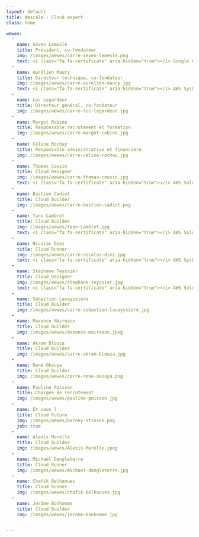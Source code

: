 ```yaml
---
layout: default
title: Wescale - Cloud expert
class: home

wewes:
  -
    name: Séven Lemesle
    title: Président, co-fondateur
    img: /images/wewes/carre-seven-lemesle.png
    text: <i class="fa fa-certificate" aria-hidden="true"></i> Google Cloud platform Architect
  -
    name: Aurélien Maury
    title: Directeur technique, co-fondateur
    img: /images/wewes/carre-aurelien-maury.jpg
    text: <i class="fa fa-certificate" aria-hidden="true"></i> AWS SysOps Administrator
  -
    name: Luc Legardeur
    title: Directeur général, co-fondateur
    img: /images/wewes/carre-luc-legardeur.jpg
  -
    name: Margot Robine
    title: Responsable recrutement et formation
    img: /images/wewes/carre-margot-robine.jpg
  -
    name: Céline Rochay
    title: Responsable administrative et financière
    img: /images/wewes/carre-celine-rochay.jpg
  -
    name: Thomas Cousin
    title: Cloud Designer
    img: /images/wewes/carre-thomas-cousin.jpg
    text: <i class="fa fa-certificate" aria-hidden="true"></i> AWS Solution Architect
  -
    name: Bastien Cadiot
    title: Cloud Builder
    img: /images/wewes/carre-bastien-cadiot.png
  -
    name: Yann Lambret
    title: Cloud Builder
    img: /images/wewes/Yann-Lambret.jpg
    text: <i class="fa fa-certificate" aria-hidden="true"></i> AWS Solution Architect
  -
    name: Nicolas Diez
    title: Cloud Runner
    img: /images/wewes/carre-nicolas-diez.jpg
    text: <i class="fa fa-certificate" aria-hidden="true"></i> AWS SysOps Administrator
  -
    name: Stéphane Teyssier
    title: Cloud Designer
    img: /images/wewes/stephane-teyssier.jpg
    text: <i class="fa fa-certificate" aria-hidden="true"></i> AWS Solution Architect
  -
    name: Sébastien Lavayssiere
    title: Cloud Builder
    img: /images/wewes/carre-sebastien-lavayssiere.jpg
  -
    name: Maxence Maireaux
    title: Cloud Builder
    img: /images/wewes/maxence-maireaux.jpeg
  -
    name: Akram Blouza
    title: Cloud Builder
    img: /images/wewes/carre-akram-blouza.jpg
  -
    name: René Okouya
    title: Cloud Builder
    img: /images/wewes/carre-rene-okouya.png
  -
    name: Pauline Poisson
    title: Chargée de recrutement
    img: /images/wewes/pauline-poisson.jpg
  -
    name: Et vous ?
    title: Cloud Future
    img: /images/wewes/barney-stinson.png
    job: true
  -
    name: Alexis Morelle
    title: Cloud Builder
    img: /images/wewes/Alexis-Morelle.jpeg
  -
    name: Michaël Dangleterre
    title: Cloud Runner
    img: /images/wewes/michael-dangleterre.jpg
  -
    name: Chafik Belhaoues
    title: Cloud Runner
    img: /images/wewes/chafik-belhaoues.jpg
  -
    name: Jérôme Bonhomme
    title: Cloud Builder
    img: /images/wewes/jerome-bonhomme.jpg


---
```

